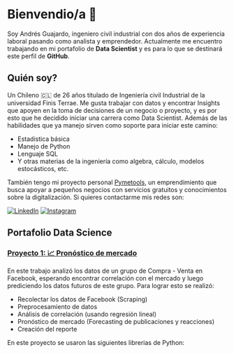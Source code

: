 # Bienvendio/a 🎏
Soy Andrés Guajardo, ingeniero civil industrial con dos años de experiencia laboral pasando como analista y emprendedor. 
Actualmente me encuentro trabajando en mi portafolio de **Data Scientist** y es para lo que se destinará este perfil de **GitHub**.

## Quién soy?
Un Chileno 🇨🇱 de 26 años titulado de Ingeniería civil Industrial de la universidad Finis Terrae. 
Me gusta trabajar con datos y encontrar Insights que apoyen en la toma de decisiones de un negocio o proyecto,
y es por esto que he decidido iniciar una carrera como Data Scientist. 
Además de las habilidades que ya manejo sirven como soporte para iniciar este camino:  

- Estadistica básica
- Manejo de Python
- Lenguaje SQL
- Y otras materias de la ingeniería como algebra, cálculo, modelos estocásticos, etc.

También tengo mi proyecto personal [Pymetools](https://www.pymestools.com), 
un emprendimiento que busca apoyar a pequeños negocios con servicios gratuitos y conocimientos sobre la digitalización.
Si quieres contactarme mis redes son:  

[![LinkedIn](https://img.shields.io/badge/LinkedIn-Andrés_Guajardo-0077B5?style=for-the-badge&logo=linkedin&logoColor=white&labelColor=101010)](https://www.linkedin.com/in/andresguajardoc) 
[![Instagram](https://img.shields.io/badge/Instagram-@pymetools-E4405F?style=for-the-badge&logo=instagram&logoColor=white&labelColor=101010)](https://instagram.com/pymetools)  

## Portafolio Data Science
### [Proyecto 1: 📈 Pronóstico de mercado](https://github.com/AndresDontLearns/pronostico-de-mercado)
En este trabajo analizó los datos de un grupo de Compra - Venta en Facebook, esperando encontrar correlación con el mercado y luego prediciendo los datos futuros de este grupo. Para lograr esto se realizó:  
- Recolectar los datos de Facebook (Scraping)
- Preprocesamiento de datos
- Análisis de correlación (usando regresión lineal)
- Pronóstico de mercado (Forecasting de publicaciones y reacciones)
- Creación del reporte

En este proyecto se usaron las siguientes librerias de Python:
































<!--
**AndresDontLearns/AndresDontLearns** is a ✨ _special_ ✨ repository because its `README.md` (this file) appears on your GitHub profile.

Here are some ideas to get you started:

- 🔭 I’m currently working on ...
- 🌱 I’m currently learning ...
- 👯 I’m looking to collaborate on ...
- 🤔 I’m looking for help with ...
- 💬 Ask me about ...
- 📫 How to reach me: ...
- 😄 Pronouns: ...
- ⚡ Fun fact: ...
-->
